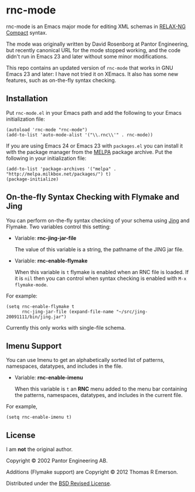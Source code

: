 # rnc-mode

rnc-mode is an Emacs major mode for editing XML schemas in
[RELAX-NG](http://relaxng.org/)
[Compact](http://relaxng.org/compact-20021121.html) syntax.

The mode was originally written by David Rosenborg at Pantor Engineering, but
recently canonical URL for the mode stopped working, and the code didn't run
in Emacs 23 and later without some minor modifications.

This repo contains an updated version of `rnc-mode` that works in GNU Emacs 23
and later: I have not tried it on XEmacs. It also has some new features, such
as on-the-fly syntax checking.

## Installation

Put `rnc-mode.el` in your Emacs path and add the following to your Emacs
initialization file:

    (autoload 'rnc-mode "rnc-mode")
    (add-to-list 'auto-mode-alist '("\\.rnc\\'" . rnc-mode))

If you are using Emacs 24 or Emacs 23 with `packages.el` you can install it
with the package manager from the [MELPA](http://melpa.milkbox.net/) package
archive. Put the following in your initialization file:

    (add-to-list 'package-archives '("melpa" . "http://melpa.milkbox.net/packages/") t)
    (package-initialize)

## On-the-fly Syntax Checking with Flymake and Jing

You can perform on-the-fly syntax checking of your schema using
[Jing](http://www.thaiopensource.com/relaxng/jing.html) and Flymake. Two
variables control this setting:

- Variable: **rnc-jing-jar-file**

    The value of this variable is a string, the pathname of the JING jar file.
  
- Variable: **rnc-enable-flymake**

    When this variable is `t` flymake is enabled when an RNC file is
    loaded. If it is `nil` then you can control when syntax checking is
    enabled with `M-x flymake-mode`.

For example:

    (setq rnc-enable-flymake t
          rnc-jing-jar-file (expand-file-name "~/src/jing-20091111/bin/jing.jar")

Currently this only works with single-file schema.

## Imenu Support

You can use Imenu to get an alphabetically sorted list of patterns,
namespaces, datatypes, and includes in the file.

- Variable: **rnc-enable-imenu**

    When this variable is `t` an **RNC** menu added to the menu bar containing
    the patterns, namespaces, datatypes, and includes in the current file.

For example,

    (setq rnc-enable-imenu t)

## License

I am __not__ the original author.

Copyright &copy; 2002 Pantor Engineering AB.

Additions (Flymake support) are Copyright &copy; 2012 Thomas R Emerson.

Distributed under the [BSD Revised License](http://opensource.org/licenses/BSD-3-Clause).
